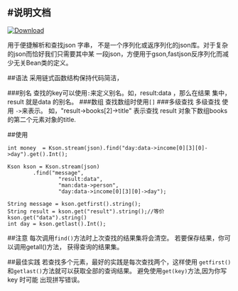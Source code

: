 #说明文档
-------------------------

[ ![Download](https://api.bintray.com/packages/ymex/maven/kson/images/download.svg) ](https://bintray.com/ymex/maven/kson/_latestVersion)

用于便捷解析和查找json 字串， 不是一个序列化或返序列化的json库。对于复杂的json而恰好我们只需要其中某
一段json，方便用于gson,fastjson反序列化而减少无关Bean类的定义。

##语法
采用链式函数结构保持代码简洁，

###别名
查找的key可以使用`:`来定义别名。如，result:data ，那么在结果 集中，result 就是data 的别名。
###数组
查找数组时使用`[]`
###多级查找 
多级查找 使用 `->`来表示。
如，"result->books[2]->title" 表示查找 result 对象下数组books 的第二个元素对象的title.

##使用


```
int money  = Kson.stream(json).find("day:data->income[0][3][0]->day").get().Int();

Kson kson = Kson.stream(json)
        .find("message", 
                "result:data", 
                "man:data->person", 
                "day:data->income[0][3][0]->day");

String message = kson.getfirst().string();
String result = kson.get("result").string();//等价 kson.get("data").string()
int day = kson.getlast().Int();

```

##注意
每次调用`find()`方法时上次查找的结果集将会清空。 若要保存结果，你可以调用getall()方法， 获得查询的结果集。

##最佳实践
若查找多个元素，最好的实践是每次查找两个，这样使用 `getfirst()`和`getlast()`方法就可以获取全部的查询结果。
避免使用`get(key)`方法,因为你写key 时可能 出现拼写错误。